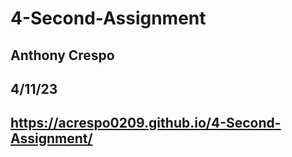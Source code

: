 # 4-Second-Assignment
## Anthony Crespo
## 4/11/23
## https://acrespo0209.github.io/4-Second-Assignment/ 
